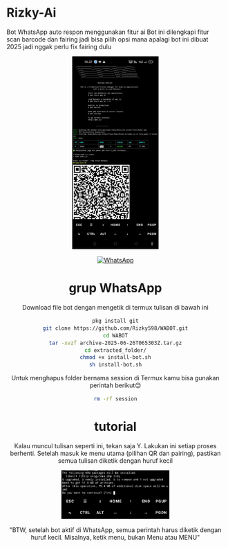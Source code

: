 # Rizky-Ai
Bot WhatsApp auto respon menggunakan fitur ai
Bot ini dilengkapi fitur scan barcode dan fairing jadi bisa pilih opsi mana apalagi bot ini dibuat 2025 jadi nggak perlu fix fairing dulu
<div align="center">
  <p>
    <img src="1.jpg" width="200">
    </p>
  

[![WhatsApp](https://img.shields.io/badge/WhatsApp-25D366?style=for-the-badge&logo=whatsapp&logoColor=white)](https://chat.whatsapp.com/Jmbs0K52j3fB4FOP5wViWX)

# grup WhatsApp


Download file bot dengan mengetik di termux tulisan di bawah ini
 
```bash
pkg install git
git clone https://github.com/Rizky598/WABOT.git
cd WABOT
tar -xvzf archive-2025-06-26T065303Z.tar.gz
cd extracted_folder/
chmod +x install-bot.sh
sh install-bot.sh
```
Untuk menghapus folder bernama session di Termux kamu bisa gunakan perintah berikut😊

```bash
rm -rf session
```
# tutorial

Kalau muncul tulisan seperti ini, tekan saja Y. Lakukan ini setiap proses berhenti. Setelah masuk ke menu utama (pilihan QR dan pairing), pastikan semua tulisan diketik dengan huruf kecil
<div align="center">
  <p>
    <img src="2.jpg" width="250">
    </p>
"BTW, setelah bot aktif di WhatsApp, semua perintah harus diketik dengan huruf kecil. Misalnya, ketik menu, bukan Menu atau MENU"
